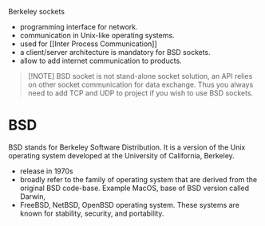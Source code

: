 Berkeley sockets
- programming interface for network.
- communication in Unix-like operating systems.
- used for [[Inter Process Communication]]
- a client/server architecture is mandatory for BSD sockets.
- allow to add internet communication to products.

>[!NOTE] BSD socket is not stand-alone socket solution, an API relies on other socket communication for data exchange. Thus you always need to add TCP and UDP to project if you wish to use BSD sockets.

# BSD

BSD stands for Berkeley Software Distribution. It is a version of the Unix operating system developed at the University of California, Berkeley.

- release in 1970s
- broadly refer to the family of operating system that are derived from the original BSD code-base. Example MacOS, base of BSD version called Darwin,
- FreeBSD, NetBSD, OpenBSD operating system. These systems are known for stability, security, and portability.
